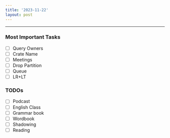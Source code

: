 ```yaml
---
title: '2023-11-22'
layout: post
---
```


---

### Most Important Tasks

- [ ] Query Owners
- [ ] Crate Name
- [ ] Meetings
- [ ] Drop Partition
- [ ] Queue
- [ ] LR+LT

### TODOs

- [ ] Podcast
- [ ] English Class
- [ ] Grammar book
- [ ] Wordbook
- [ ] Shadowing
- [ ] Reading
